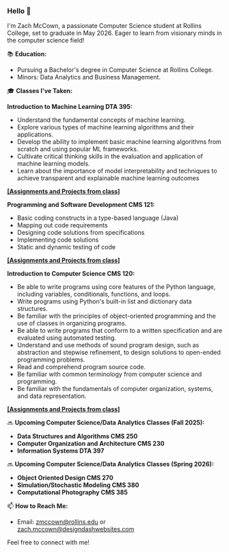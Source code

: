 ### Hello 👋

I'm Zach McCown, a passionate Computer Science student at Rollins College, set to graduate in May 2026. Eager to learn from visionary minds in the computer science field!

📚 **Education:**
- Pursuing a Bachelor's degree in Computer Science at Rollins College.
- Minors: Data Analytics and Business Management.

🎓 **Classes I've Taken:**

**Introduction to Machine Learning DTA 395:**
   - Understand the fundamental concepts of machine learning.
   - Explore various types of machine learning algorithms and their applications.
   - Develop the ability to implement basic machine learning algorithms from scratch and using popular ML frameworks.
   - Cultivate critical thinking skills in the evaluation and application of machine learning models.
   - Learn about the importance of model interpretability and techniques to achieve transparent and explainable machine learning outcomes

   **[[Assignments and Projects from class]](https://github.com/zmccown26/Intro-to-Machine-Learning)**

**Programming and Software Development CMS 121:**
   - Basic coding constructs in a type-based language (Java)
   - Mapping out code requirements
   - Designing code solutions from specifications
   - Implementing code solutions
   - Static and dynamic testing of code

   **[[Assignments and Projects from class]](https://github.com/zmccown26/Programming-and-Software-Development)**

**Introduction to Computer Science CMS 120:**
   - Be able to write programs using core features of the Python language, including variables, conditionals, functions, and loops.
   - Write programs using Python's built-in list and dictionary data structures.
   - Be familiar with the principles of object-oriented programming and the use of classes in organizing programs.
   - Be able to write programs that conform to a written specification and are evaluated using automated testing.
   - Understand and use methods of sound program design, such as abstraction and stepwise refinement, to design solutions to open-ended programming problems.
   - Read and comprehend program source code.
   - Be familiar with common terminology from computer science and programming.
   - Be familiar with the fundamentals of computer organization, systems, and data representation.

   **[[Assignments and Projects from class]](https://github.com/zmccown26/Intro-to-Computer-Science)**

  
🔜 **Upcoming Computer Science/Data Analytics Classes (Fall 2025):**

- **Data Structures and Algorithms CMS 250**
- **Computer Organization and Architecture CMS 230**
- **Information Systems DTA 397**


🔜 **Upcoming Computer Science/Data Analytics Classes (Spring 2026):**

- **Object Oriented Design CMS 270**
- **Simulation/Stochastic Modeling CMS 380**
- **Computational Photography CMS 385**

📫 **How to Reach Me:**
- Email: zmccown@rollins.edu or zach.mccown@designdashwebsites.com

Feel free to connect with me!




